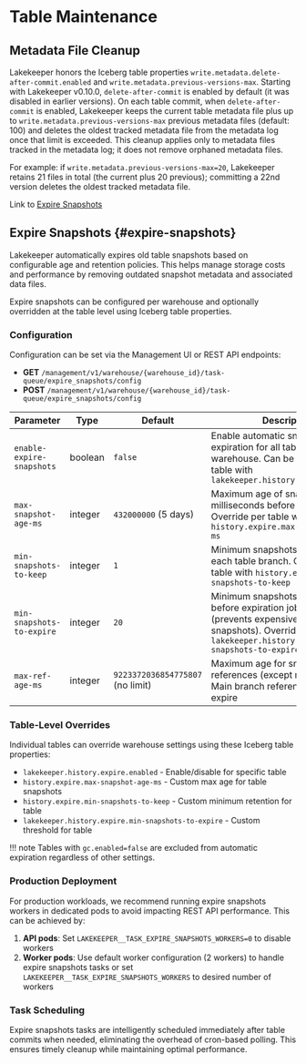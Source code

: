 # Table Maintenance

## Metadata File Cleanup
Lakekeeper honors the Iceberg table properties `write.metadata.delete-after-commit.enabled` and `write.metadata.previous-versions-max`. Starting with Lakekeeper v0.10.0, `delete-after-commit` is enabled by default (it was disabled in earlier versions). On each table commit, when `delete-after-commit` is enabled, Lakekeeper keeps the current table metadata file plus up to `write.metadata.previous-versions-max` previous metadata files (default: 100) and deletes the oldest tracked metadata file from the metadata log once that limit is exceeded. This cleanup applies only to metadata files tracked in the metadata log; it does not remove orphaned metadata files.

For example: if `write.metadata.previous-versions-max=20`, Lakekeeper retains 21 files in total (the current plus 20 previous); committing a 22nd version deletes the oldest tracked metadata file.

Link to [Expire Snapshots](#expire-snapshots)

## Expire Snapshots <span class="lkp"></span> {#expire-snapshots}

Lakekeeper automatically expires old table snapshots based on configurable age and retention policies. This helps manage storage costs and performance by removing outdated snapshot metadata and associated data files.

Expire snapshots can be configured per warehouse and optionally overridden at the table level using Iceberg table properties.

### Configuration

Configuration can be set via the Management UI or REST API endpoints:

- **GET** `/management/v1/warehouse/{warehouse_id}/task-queue/expire_snapshots/config`
- **POST** `/management/v1/warehouse/{warehouse_id}/task-queue/expire_snapshots/config`

| Parameter                 | Type    | Default                          | Description |
|---------------------------|---------|----------------------------------|-----|
| `enable-expire-snapshots` | boolean | `false`                          | Enable automatic snapshot expiration for all tables in the warehouse. Can be overridden per table with `lakekeeper.history.expire.enabled` |
| `max-snapshot-age-ms`     | integer | `432000000` (5 days)             | Maximum age of snapshots in milliseconds before expiration. Override per table with `history.expire.max-snapshot-age-ms` |
| `min-snapshots-to-keep`   | integer | `1`                              | Minimum snapshots to retain on each table branch. Override per table with `history.expire.min-snapshots-to-keep` |
| `min-snapshots-to-expire` | integer | `20`                             | Minimum snapshots required before expiration job is scheduled (prevents expensive jobs for few snapshots). Override per table with `lakekeeper.history.expire.min-snapshots-to-expire` |
| `max-ref-age-ms`          | integer | `9223372036854775807` (no limit) | Maximum age for snapshot references (except main branch). Main branch references never expire |

### Table-Level Overrides

Individual tables can override warehouse settings using these Iceberg table properties:

- `lakekeeper.history.expire.enabled` - Enable/disable for specific table
- `history.expire.max-snapshot-age-ms` - Custom max age for table snapshots  
- `history.expire.min-snapshots-to-keep` - Custom minimum retention for table
- `lakekeeper.history.expire.min-snapshots-to-expire` - Custom threshold for table

!!! note
    Tables with `gc.enabled=false` are excluded from automatic expiration regardless of other settings.

### Production Deployment

For production workloads, we recommend running expire snapshots workers in dedicated pods to avoid impacting REST API performance. This can be achieved by:

1. **API pods**: Set `LAKEKEEPER__TASK_EXPIRE_SNAPSHOTS_WORKERS=0` to disable workers
2. **Worker pods**: Use default worker configuration (2 workers) to handle expire snapshots tasks or set `LAKEKEEPER__TASK_EXPIRE_SNAPSHOTS_WORKERS` to desired number of workers

### Task Scheduling

Expire snapshots tasks are intelligently scheduled immediately after table commits when needed, eliminating the overhead of cron-based polling. This ensures timely cleanup while maintaining optimal performance.
